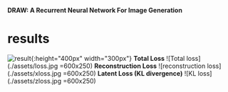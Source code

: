 **DRAW: A Recurrent Neural Network For Image Generation** <br />

# results
![result](./assets/all.gif){:height="400px" width="300px"}
**Total Loss**
![Total loss](./assets/loss.jpg =600x250)
**Reconstruction Loss**
![reconstruction loss](./assets/xloss.jpg =600x250)
**Latent Loss (KL divergence)**
![KL loss](./assets/zloss.jpg =600x250)
